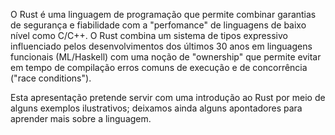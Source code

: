  

O Rust é uma linguagem de programação que permite combinar garantias
de segurança e fiabilidade com a "perfomance" de linguagens de baixo
nível como C/C++.  O Rust combina um sistema de tipos expressivo
influenciado pelos desenvolvimentos dos últimos 30 anos em linguagens
funcionais (ML/Haskell) com uma noção de "ownership" que permite
evitar em tempo de compilação erros comuns de execução e de
concorrência ("race conditions").

Esta apresentação pretende servir com uma introdução ao Rust
por meio de alguns exemplos ilustrativos; deixamos ainda
alguns apontadores para aprender mais sobre a linguagem.


